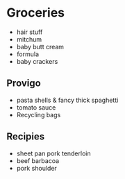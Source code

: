 # Groceries

- hair stuff
- mitchum
- baby butt cream
- formula
- baby crackers

## Provigo

- pasta shells & fancy thick spaghetti
- tomato sauce
- Recycling bags

## Recipies

- sheet pan pork tenderloin
- beef barbacoa
- pork shoulder
